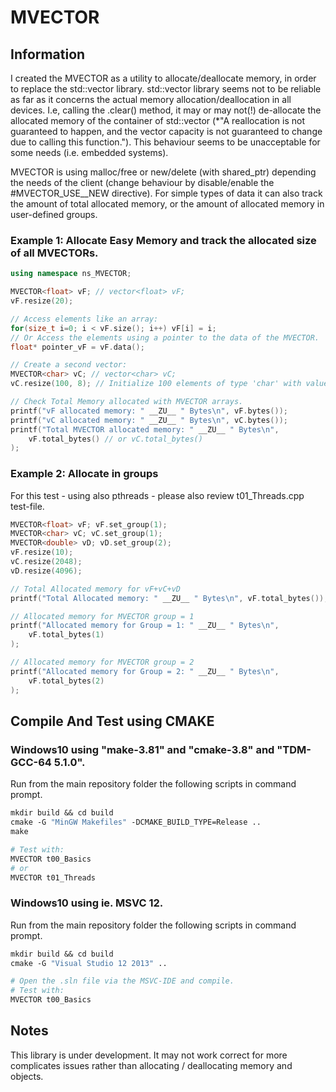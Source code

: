 # MVECTOR

## Information
I created the MVECTOR as a utility to allocate/deallocate memory, in order 
to replace the std::vector library. std::vector library seems not to be 
reliable as far as it concerns the actual memory allocation/deallocation in 
all devices. I.e, calling the .clear() method, it may or may not(!) 
de-allocate the allocated memory of the container of std::vector (*"A 
reallocation is not guaranteed to happen, and the vector capacity is not 
guaranteed to change due to calling this function."). This behaviour seems 
to be unacceptable for some needs (i.e. embedded systems).

MVECTOR is using malloc/free or new/delete (with shared_ptr) depending the 
needs of the client (change behaviour by disable/enable the #MVECTOR_USE__NEW 
directive). For simple types of data it can also track the amount of total 
allocated memory, or the amount of allocated memory in user-defined groups.

### Example 1: Allocate Easy Memory and track the allocated size of all MVECTORs.
```cpp
using namespace ns_MVECTOR;

MVECTOR<float> vF; // vector<float> vF;
vF.resize(20);

// Access elements like an array:
for(size_t i=0; i < vF.size(); i++) vF[i] = i;
// Or Access the elements using a pointer to the data of the MVECTOR.
float* pointer_vF = vF.data();

// Create a second vector:
MVECTOR<char> vC; // vector<char> vC;
vC.resize(100, 8); // Initialize 100 elements of type 'char' with value 8.

// Check Total Memory allocated with MVECTOR arrays.
printf("vF allocated memory: " __ZU__ " Bytes\n", vF.bytes());
printf("vC allocated memory: " __ZU__ " Bytes\n", vC.bytes());
printf("Total MVECTOR allocated memory: " __ZU__ " Bytes\n",
	vF.total_bytes() // or vC.total_bytes()
);
```
### Example 2: Allocate in groups
For this test - using also pthreads - please also review t01_Threads.cpp 
test-file.
```cpp
MVECTOR<float> vF; vF.set_group(1);
MVECTOR<char> vC; vC.set_group(1);
MVECTOR<double> vD; vD.set_group(2);
vF.resize(10);
vC.resize(2048);
vD.resize(4096);

// Total Allocated memory for vF+vC+vD
printf("Total Allocated memory: " __ZU__ " Bytes\n", vF.total_bytes());

// Allocated memory for MVECTOR group = 1
printf("Allocated memory for Group = 1: " __ZU__ " Bytes\n",
	vF.total_bytes(1)
);

// Allocated memory for MVECTOR group = 2
printf("Allocated memory for Group = 2: " __ZU__ " Bytes\n",
	vF.total_bytes(2)
);
```

## Compile And Test using CMAKE

### Windows10 using "make-3.81" and "cmake-3.8" and "TDM-GCC-64 5.1.0".
Run from the main repository folder the following scripts in command prompt.
```makefile
mkdir build && cd build
cmake -G "MinGW Makefiles" -DCMAKE_BUILD_TYPE=Release ..
make

# Test with:
MVECTOR t00_Basics
# or
MVECTOR t01_Threads
```

### Windows10 using ie. MSVC 12.
Run from the main repository folder the following scripts in command prompt.
```makefile
mkdir build && cd build
cmake -G "Visual Studio 12 2013" ..

# Open the .sln file via the MSVC-IDE and compile.
# Test with:
MVECTOR t00_Basics
```


## Notes

This library is under development. It may not work correct for more 
complicates issues rather than allocating / deallocating memory and objects.
